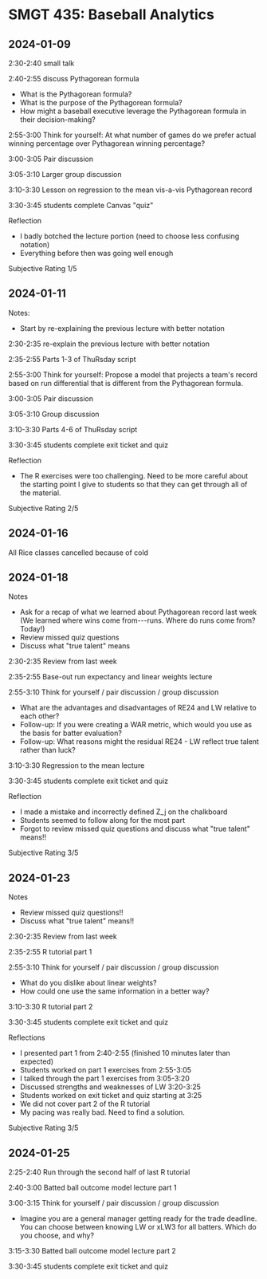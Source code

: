 
# SMGT 435: Baseball Analytics

## 2024-01-09

2:30-2:40 small talk

2:40-2:55 discuss Pythagorean formula
- What is the Pythagorean formula?
- What is the purpose of the Pythagorean formula?
- How might a baseball executive leverage the Pythagorean formula in their decision-making?

2:55-3:00 Think for yourself: At what number of games do we prefer actual winning percentage over Pythagorean winning percentage?

3:00-3:05 Pair discussion

3:05-3:10 Larger group discussion

3:10-3:30 Lesson on regression to the mean vis-a-vis Pythagorean record

3:30-3:45 students complete Canvas "quiz"

Reflection
- I badly botched the lecture portion (need to choose less confusing notation)
- Everything before then was going well enough

Subjective Rating 1/5

## 2024-01-11

Notes:
- Start by re-explaining the previous lecture with better notation

2:30-2:35 re-explain the previous lecture with better notation

2:35-2:55 Parts 1-3 of ThuRsday script

2:55-3:00 Think for yourself: Propose a model that projects a team's record based on run differential that is different from the Pythagorean formula.

3:00-3:05 Pair discussion

3:05-3:10 Group discussion

3:10-3:30 Parts 4-6 of ThuRsday script

3:30-3:45 students complete exit ticket and quiz

Reflection
- The R exercises were too challenging. Need to be more careful about the starting point I give to students so that they can get through all of the material.

Subjective Rating 2/5

## 2024-01-16

All Rice classes cancelled because of cold

## 2024-01-18

Notes
- Ask for a recap of what we learned about Pythagorean record last week (We learned where wins come from---runs. Where do runs come from? Today!)
- Review missed quiz questions
- Discuss what "true talent" means

2:30-2:35 Review from last week

2:35-2:55 Base-out run expectancy and linear weights lecture

2:55-3:10 Think for yourself / pair discussion / group discussion
- What are the advantages and disadvantages of RE24 and LW relative to each other?
- Follow-up: If you were creating a WAR metric, which would you use as the basis for batter evaluation?
- Follow-up: What reasons might the residual RE24 - LW reflect true talent rather than luck?

3:10-3:30 Regression to the mean lecture

3:30-3:45 students complete exit ticket and quiz

Reflection
- I made a mistake and incorrectly defined Z_j on the chalkboard
- Students seemed to follow along for the most part
- Forgot to review missed quiz questions and discuss what "true talent" means!!

Subjective Rating 3/5

## 2024-01-23

Notes
- Review missed quiz questions!!
- Discuss what "true talent" means!!

2:30-2:35 Review from last week

2:35-2:55 R tutorial part 1

2:55-3:10 Think for yourself / pair discussion / group discussion
- What do you dislike about linear weights?
- How could one use the same information in a better way?

3:10-3:30 R tutorial part 2

3:30-3:45 students complete exit ticket and quiz

Reflections
- I presented part 1 from 2:40-2:55 (finished 10 minutes later than expected)
- Students worked on part 1 exercises from 2:55-3:05
- I talked through the part 1 exercises from 3:05-3:20
- Discussed strengths and weaknesses of LW 3:20-3:25
- Students worked on exit ticket and quiz starting at 3:25
- We did not cover part 2 of the R tutorial
- My pacing was really bad. Need to find a solution.

Subjective Rating 3/5

## 2024-01-25

2:25-2:40 Run through the second half of last R tutorial

2:40-3:00 Batted ball outcome model lecture part 1

3:00-3:15 Think for yourself / pair discussion / group discussion
- Imagine you are a general manager getting ready for the trade deadline. You can choose between knowing LW or xLW3 for all batters. Which do you choose, and why?

3:15-3:30 Batted ball outcome model lecture part 2

3:30-3:45 students complete exit ticket and quiz
